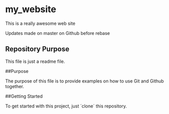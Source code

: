 # my_website

This is a really awesome web site

Updates made on master on Github before rebase

## Repository Purpose

This file is just a readme file.

##Purpose

The purpose of this file is to provide examples
on how to use Git and Github together.

##Getting Started

To get started with this project, just ´clone´ this repository.
